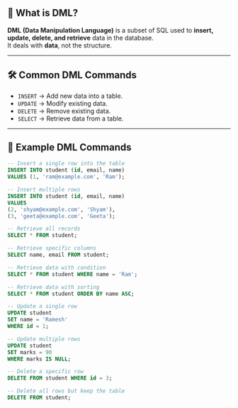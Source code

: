 ## 📌 What is DML?
**DML (Data Manipulation Language)** is a subset of SQL used to **insert, update, delete, and retrieve** data in the database.  
It deals with **data**, not the structure.

---

## 🛠 Common DML Commands
- `INSERT` → Add new data into a table.
- `UPDATE` → Modify existing data.
- `DELETE` → Remove existing data.
- `SELECT` → Retrieve data from a table.

---

## 📜 Example DML Commands

```sql
-- Insert a single row into the table
INSERT INTO student (id, email, name)
VALUES (1, 'ram@example.com', 'Ram');

-- Insert multiple rows
INSERT INTO student (id, email, name)
VALUES
(2, 'shyam@example.com', 'Shyam'),
(3, 'geeta@example.com', 'Geeta');

-- Retrieve all records
SELECT * FROM student;

-- Retrieve specific columns
SELECT name, email FROM student;

-- Retrieve data with condition
SELECT * FROM student WHERE name = 'Ram';

-- Retrieve data with sorting
SELECT * FROM student ORDER BY name ASC;

-- Update a single row
UPDATE student
SET name = 'Ramesh'
WHERE id = 1;

-- Update multiple rows
UPDATE student
SET marks = 90
WHERE marks IS NULL;

-- Delete a specific row
DELETE FROM student WHERE id = 3;

-- Delete all rows but keep the table
DELETE FROM student;
